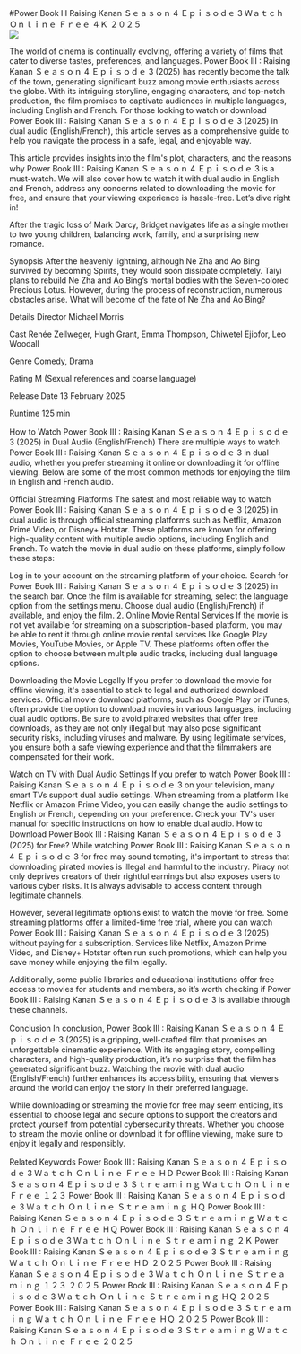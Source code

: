 #Power Book III  Raising Kanan Ｓｅａｓｏｎ 4 Ｅｐｉｓｏｄｅ 3 Ｗａｔｃｈ Ｏｎｌｉｎｅ Ｆｒｅｅ ４Ｋ ２０２５  
[![](https://i.imgur.com/qSNzIqt.png)](https://movie.rssnews.media/ypxvThPao.php)  
  
The world of cinema is continually evolving, offering a variety of films that cater to diverse tastes, preferences, and languages. Power Book III : Raising Kanan Ｓｅａｓｏｎ 4 Ｅｐｉｓｏｄｅ 3 (2025) has recently become the talk of the town, generating significant buzz among movie enthusiasts across the globe. With its intriguing storyline, engaging characters, and top-notch production, the film promises to captivate audiences in multiple languages, including English and French. For those looking to watch or download Power Book III : Raising Kanan Ｓｅａｓｏｎ 4 Ｅｐｉｓｏｄｅ 3 (2025) in dual audio (English/French), this article serves as a comprehensive guide to help you navigate the process in a safe, legal, and enjoyable way.

This article provides insights into the film's plot, characters, and the reasons why Power Book III : Raising Kanan Ｓｅａｓｏｎ 4 Ｅｐｉｓｏｄｅ 3 is a must-watch. We will also cover how to watch it with dual audio in English and French, address any concerns related to downloading the movie for free, and ensure that your viewing experience is hassle-free. Let’s dive right in!

After the tragic loss of Mark Darcy, Bridget navigates life as a single mother to two young children, balancing work, family, and a surprising new romance.

Synopsis
After the heavenly lightning, although Ne Zha and Ao Bing survived by becoming Spirits, they would soon dissipate completely. Taiyi plans to rebuild Ne Zha and Ao Bing’s mortal bodies with the Seven-colored Precious Lotus. However, during the process of reconstruction, numerous obstacles arise. What will become of the fate of Ne Zha and Ao Bing?

Details
Director Michael Morris

Cast Renée Zellweger, Hugh Grant, Emma Thompson, Chiwetel Ejiofor, Leo Woodall

Genre Comedy, Drama

Rating M (Sexual references and coarse language)

Release Date 13 February 2025

Runtime 125 min

How to Watch Power Book III : Raising Kanan Ｓｅａｓｏｎ 4 Ｅｐｉｓｏｄｅ 3 (2025) in Dual Audio (English/French)
There are multiple ways to watch Power Book III : Raising Kanan Ｓｅａｓｏｎ 4 Ｅｐｉｓｏｄｅ 3 in dual audio, whether you prefer streaming it online or downloading it for offline viewing. Below are some of the most common methods for enjoying the film in English and French audio.

Official Streaming Platforms The safest and most reliable way to watch Power Book III : Raising Kanan Ｓｅａｓｏｎ 4 Ｅｐｉｓｏｄｅ 3 (2025) in dual audio is through official streaming platforms such as Netflix, Amazon Prime Video, or Disney+ Hotstar. These platforms are known for offering high-quality content with multiple audio options, including English and French.
To watch the movie in dual audio on these platforms, simply follow these steps:

Log in to your account on the streaming platform of your choice. Search for Power Book III : Raising Kanan Ｓｅａｓｏｎ 4 Ｅｐｉｓｏｄｅ 3 (2025) in the search bar. Once the film is available for streaming, select the language option from the settings menu. Choose dual audio (English/French) if available, and enjoy the film. 2. Online Movie Rental Services If the movie is not yet available for streaming on a subscription-based platform, you may be able to rent it through online movie rental services like Google Play Movies, YouTube Movies, or Apple TV. These platforms often offer the option to choose between multiple audio tracks, including dual language options.

Downloading the Movie Legally If you prefer to download the movie for offline viewing, it's essential to stick to legal and authorized download services. Official movie download platforms, such as Google Play or iTunes, often provide the option to download movies in various languages, including dual audio options.
Be sure to avoid pirated websites that offer free downloads, as they are not only illegal but may also pose significant security risks, including viruses and malware. By using legitimate services, you ensure both a safe viewing experience and that the filmmakers are compensated for their work.

Watch on TV with Dual Audio Settings If you prefer to watch Power Book III : Raising Kanan Ｓｅａｓｏｎ 4 Ｅｐｉｓｏｄｅ 3 on your television, many smart TVs support dual audio settings. When streaming from a platform like Netflix or Amazon Prime Video, you can easily change the audio settings to English or French, depending on your preference. Check your TV's user manual for specific instructions on how to enable dual audio.
How to Download Power Book III : Raising Kanan Ｓｅａｓｏｎ 4 Ｅｐｉｓｏｄｅ 3 (2025) for Free?
While watching Power Book III : Raising Kanan Ｓｅａｓｏｎ 4 Ｅｐｉｓｏｄｅ 3 for free may sound tempting, it's important to stress that downloading pirated movies is illegal and harmful to the industry. Piracy not only deprives creators of their rightful earnings but also exposes users to various cyber risks. It is always advisable to access content through legitimate channels.

However, several legitimate options exist to watch the movie for free. Some streaming platforms offer a limited-time free trial, where you can watch Power Book III : Raising Kanan Ｓｅａｓｏｎ 4 Ｅｐｉｓｏｄｅ 3 (2025) without paying for a subscription. Services like Netflix, Amazon Prime Video, and Disney+ Hotstar often run such promotions, which can help you save money while enjoying the film legally.

Additionally, some public libraries and educational institutions offer free access to movies for students and members, so it’s worth checking if Power Book III : Raising Kanan Ｓｅａｓｏｎ 4 Ｅｐｉｓｏｄｅ 3 is available through these channels.

Conclusion
In conclusion, Power Book III : Raising Kanan Ｓｅａｓｏｎ 4 Ｅｐｉｓｏｄｅ 3 (2025) is a gripping, well-crafted film that promises an unforgettable cinematic experience. With its engaging story, compelling characters, and high-quality production, it’s no surprise that the film has generated significant buzz. Watching the movie with dual audio (English/French) further enhances its accessibility, ensuring that viewers around the world can enjoy the story in their preferred language.

While downloading or streaming the movie for free may seem enticing, it’s essential to choose legal and secure options to support the creators and protect yourself from potential cybersecurity threats. Whether you choose to stream the movie online or download it for offline viewing, make sure to enjoy it legally and responsibly.

Related Keywords
Power Book III : Raising Kanan Ｓｅａｓｏｎ 4 Ｅｐｉｓｏｄｅ 3 Ｗａｔｃｈ Ｏｎｌｉｎｅ Ｆｒｅｅ ＨＤ
Power Book III : Raising Kanan Ｓｅａｓｏｎ 4 Ｅｐｉｓｏｄｅ 3 Ｓｔｒｅａｍｉｎｇ Ｗａｔｃｈ Ｏｎｌｉｎｅ Ｆｒｅｅ １２３
Power Book III : Raising Kanan Ｓｅａｓｏｎ 4 Ｅｐｉｓｏｄｅ 3 Ｗａｔｃｈ Ｏｎｌｉｎｅ Ｓｔｒｅａｍｉｎｇ ＨＱ
Power Book III : Raising Kanan Ｓｅａｓｏｎ 4 Ｅｐｉｓｏｄｅ 3 Ｓｔｒｅａｍｉｎｇ Ｗａｔｃｈ Ｏｎｌｉｎｅ Ｆｒｅｅ ＨＱ
Power Book III : Raising Kanan Ｓｅａｓｏｎ 4 Ｅｐｉｓｏｄｅ 3 Ｗａｔｃｈ Ｏｎｌｉｎｅ Ｓｔｒｅａｍｉｎｇ ２Ｋ
Power Book III : Raising Kanan Ｓｅａｓｏｎ 4 Ｅｐｉｓｏｄｅ 3 Ｓｔｒｅａｍｉｎｇ Ｗａｔｃｈ Ｏｎｌｉｎｅ Ｆｒｅｅ ＨＤ ２０２５
Power Book III : Raising Kanan Ｓｅａｓｏｎ 4 Ｅｐｉｓｏｄｅ 3 Ｗａｔｃｈ Ｏｎｌｉｎｅ Ｓｔｒｅａｍｉｎｇ １２３ ２０２５
Power Book III : Raising Kanan Ｓｅａｓｏｎ 4 Ｅｐｉｓｏｄｅ 3 Ｗａｔｃｈ Ｏｎｌｉｎｅ Ｓｔｒｅａｍｉｎｇ ＨＱ ２０２５
Power Book III : Raising Kanan Ｓｅａｓｏｎ 4 Ｅｐｉｓｏｄｅ 3 Ｓｔｒｅａｍｉｎｇ Ｗａｔｃｈ Ｏｎｌｉｎｅ Ｆｒｅｅ ＨＱ ２０２５
Power Book III : Raising Kanan Ｓｅａｓｏｎ 4 Ｅｐｉｓｏｄｅ 3 Ｓｔｒｅａｍｉｎｇ Ｗａｔｃｈ Ｏｎｌｉｎｅ Ｆｒｅｅ ２０２５
